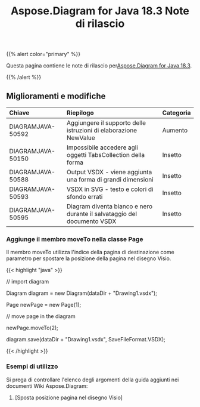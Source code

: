 ﻿---
title: Aspose.Diagram for Java 18.3 Note di rilascio
type: docs
weight: 100
url: /it/java/aspose-diagram-for-java-18-3-release-notes/
---
{{% alert color="primary" %}} 

 Questa pagina contiene le note di rilascio per[Aspose.Diagram for Java 18.3](https://docs.aspose.com/diagram/java/aspose-diagram-for-java-18-3-release-notes/).

{{% /alert %}} 
## **Miglioramenti e modifiche**

|**Chiave**|**Riepilogo**|**Categoria**|
|:- |:- |:- |
|DIAGRAMJAVA-50592|Aggiungere il supporto delle istruzioni di elaborazione NewValue|Aumento|
|DIAGRAMJAVA-50150|Impossibile accedere agli oggetti TabsCollection della forma|Insetto|
|DIAGRAMJAVA-50588|Output VSDX - viene aggiunta una forma di grandi dimensioni|Insetto|
|DIAGRAMJAVA-50593|VSDX in SVG - testo e colori di sfondo errati|Insetto|
|DIAGRAMJAVA-50595|Diagram diventa bianco e nero durante il salvataggio del documento VSDX|Insetto|
### **Aggiunge il membro moveTo nella classe Page**
Il membro moveTo utilizza l'indice della pagina di destinazione come parametro per spostare la posizione della pagina nel disegno Visio.

{{< highlight "java" >}}

 // import diagram

Diagram diagram = new Diagram(dataDir + "Drawing1.vsdx");

Page newPage = new Page(1);

// move page in the diagram

newPage.moveTo(2);

diagram.save(dataDir + "Drawing1.vsdx", SaveFileFormat.VSDX);

{{< /highlight >}}
### **Esempi di utilizzo**
Si prega di controllare l'elenco degli argomenti della guida aggiunti nei documenti Wiki Aspose.Diagram:

1. [Sposta posizione pagina nel disegno Visio]
